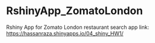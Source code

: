 # RshinyApp_ZomatoLondon
Rshiny App for Zomato London restaurant search
app link:
https://hassanraza.shinyapps.io/04_shiny_HW1/

